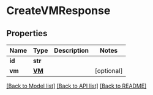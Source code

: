 # CreateVMResponse

## Properties
Name | Type | Description | Notes
------------ | ------------- | ------------- | -------------
**id** | **str** |  | 
**vm** | [**VM**](VM.md) |  | [optional] 

[[Back to Model list]](../README.md#documentation-for-models) [[Back to API list]](../README.md#documentation-for-api-endpoints) [[Back to README]](../README.md)


